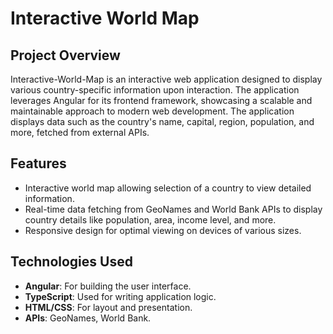 # Interactive World Map

## Project Overview
Interactive-World-Map is an interactive web application designed to display various country-specific information upon interaction. The application leverages Angular for its frontend framework, showcasing a scalable and maintainable approach to modern web development. The application displays data such as the country's name, capital, region, population, and more, fetched from external APIs.

## Features
- Interactive world map allowing selection of a country to view detailed information.
- Real-time data fetching from GeoNames and World Bank APIs to display country details like population, area, income level, and more.
- Responsive design for optimal viewing on devices of various sizes.

## Technologies Used
- **Angular**: For building the user interface.
- **TypeScript**: Used for writing application logic.
- **HTML/CSS**: For layout and presentation.
- **APIs**: GeoNames, World Bank.

